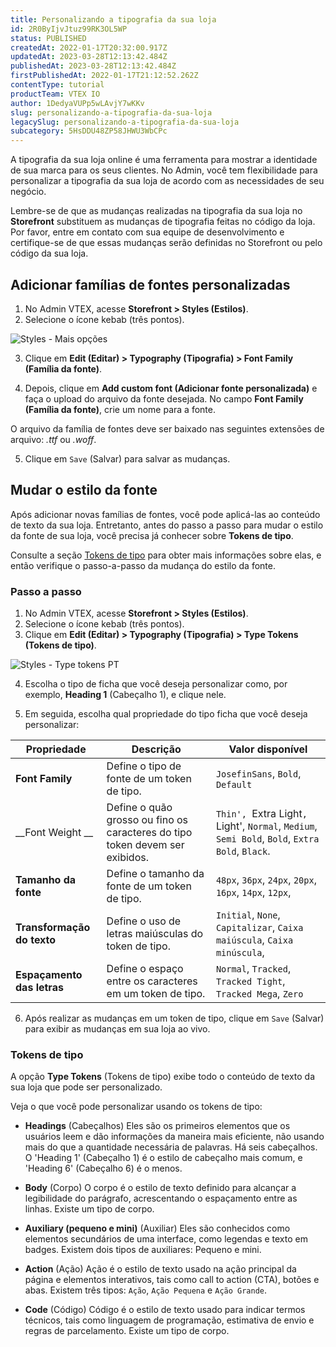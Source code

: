 ```yaml
---
title: Personalizando a tipografia da sua loja
id: 2R0ByIjvJtuz99RK3OL5WP
status: PUBLISHED
createdAt: 2022-01-17T20:32:00.917Z
updatedAt: 2023-03-28T12:13:42.484Z
publishedAt: 2023-03-28T12:13:42.484Z
firstPublishedAt: 2022-01-17T21:12:52.262Z
contentType: tutorial
productTeam: VTEX IO
author: 1DedyaVUPp5wLAvjY7wKKv
slug: personalizando-a-tipografia-da-sua-loja
legacySlug: personalizando-a-tipografia-da-sua-loja
subcategory: 5HsDDU48ZP58JHWU3WbCPc
---
```


A tipografia da sua loja online é uma ferramenta para mostrar a identidade de sua marca para os seus clientes. 
No Admin, você tem flexibilidade para personalizar a tipografia da sua loja de acordo com as necessidades de seu negócio.

<div class="alert alert-warning">
  <p>Lembre-se de que as mudanças realizadas na tipografia da sua loja no <b>Storefront</b> substituem as mudanças de tipografia feitas no código da loja. Por favor, entre em contato com sua equipe de desenvolvimento e certifique-se de que essas mudanças serão definidas no Storefront ou pelo código da sua loja.</p>
</div>

## Adicionar famílias de fontes personalizadas

1. No Admin VTEX, acesse **Storefront > Styles (Estilos)**.
2. Selecione o ícone kebab (três pontos).

![Styles - Mais opções](https://images.ctfassets.net/alneenqid6w5/7qhmfxaMzZ8Aw0F6mygs2i/e6f569468bccb9c85c309acd4b9fb066/styles-two-pt.png)

3. Clique em **Edit (Editar) > Typography (Tipografia) > Font Family (Família da fonte)**.

4. Depois, clique em **Add custom font (Adicionar fonte personalizada)** e faça o upload do arquivo da fonte desejada. No campo **Font Family (Família da fonte)**, crie um nome para a fonte.

<div class="alert alert-warning">
  <p>O arquivo da família de fontes deve ser baixado nas seguintes extensões de arquivo: <i>.ttf</i> ou <i>.woff</i>.</p>
</div>

5. Clique em `Save` (Salvar) para salvar as mudanças. 

## Mudar o estilo da fonte

Após adicionar novas famílias de fontes, você pode aplicá-las ao conteúdo de texto da sua loja. Entretanto, antes do passo a passo para mudar o estilo da fonte de sua loja, você precisa já conhecer sobre **Tokens de tipo**.

Consulte a seção [Tokens de tipo](#type-tokens) para obter mais informações sobre elas, e então verifique o passo-a-passo da mudança do estilo da fonte.

### Passo a passo

1. No Admin VTEX, acesse **Storefront > Styles (Estilos)**.
2. Selecione o ícone kebab (três pontos).
3. Clique em **Edit (Editar) > Typography (Tipografia) > Type Tokens (Tokens de tipo)**.

![Styles - Type tokens PT](https://images.ctfassets.net/alneenqid6w5/6kw7SMB36fZsS0SKX00Kss/13e59fcc04d2034ff8e2c9928c165354/styles-three-pt.gif)

4. Escolha o tipo de ficha que você deseja personalizar como, por exemplo, **Heading 1** (Cabeçalho 1), e clique nele.

5. Em seguida, escolha qual propriedade do tipo ficha que você deseja personalizar:

| Propriedade | Descrição | Valor disponível |
| ----------- | --------------- | ----------------- |
| __Font Family__ | Define o tipo de fonte de um token de tipo. | `JosefinSans`, `Bold`, `Default` |
| __Font Weight __| Define o quão grosso ou fino os caracteres do tipo token devem ser exibidos. | `Thin', `Extra Light`, `Light', `Normal`, `Medium`, `Semi Bold`, `Bold`, `Extra Bold`, `Black`.   |
| __Tamanho da fonte__ | Define o tamanho da fonte de um token de tipo. | `48px`, `36px`, `24px`, `20px`, `16px`, `14px`, `12px`, |
| __Transformação do texto__ | Define o uso de letras maiúsculas do token de tipo. | `Initial`, `None`, `Capitalizar`, `Caixa maiúscula`, `Caixa minúscula`, |
| __Espaçamento das letras__ | Define o espaço entre os caracteres em um token de tipo. | `Normal`, `Tracked`, `Tracked Tight`, `Tracked Mega`, `Zero` |

6. Após realizar as mudanças em um token de tipo, clique em `Save` (Salvar) para exibir as mudanças em sua loja ao vivo.

### Tokens de tipo

A opção **Type Tokens** (Tokens de tipo) exibe todo o conteúdo de texto da sua loja que pode ser personalizado. 

Veja o que você pode personalizar usando os tokens de tipo:

- **Headings** (Cabeçalhos)
Eles são os primeiros elementos que os usuários leem e dão informações da maneira mais eficiente, não usando mais do que a quantidade necessária de palavras. Há seis cabeçalhos. O 'Heading 1' (Cabeçalho 1) é o estilo de cabeçalho mais comum, e 'Heading 6' (Cabeçalho 6) é o menos.

- **Body** (Corpo)
O corpo é o estilo de texto definido para alcançar a legibilidade do parágrafo, acrescentando o espaçamento entre as linhas. Existe um tipo de corpo.

- **Auxiliary (pequeno e mini)** (Auxiliar)
Eles são conhecidos como elementos secundários de uma interface, como legendas e texto em badges. Existem dois tipos de auxiliares: Pequeno e mini.

- **Action** (Ação)
Ação é o estilo de texto usado na ação principal da página e elementos interativos, tais como call to action (CTA), botões e abas. Existem três tipos: `Ação`, `Ação Pequena` e `Ação Grande`.

- **Code** (Código)
Código é o estilo de texto usado para indicar termos técnicos, tais como linguagem de programação, estimativa de envio e regras de parcelamento. Existe um tipo de corpo. 

